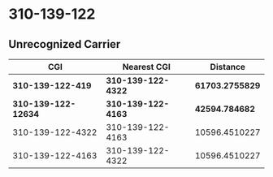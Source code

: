 # 310-139-122
## Unrecognized Carrier


| CGI | Nearest CGI | Distance |
|-----|-------------|----------|
| **310-139-122-419** | **310-139-122-4322** | **61703.2755829** |
| **310-139-122-12634** | **310-139-122-4163** | **42594.784682** |
| 310-139-122-4322 | 310-139-122-4163 | 10596.4510227 |
| 310-139-122-4163 | 310-139-122-4322 | 10596.4510227 |
